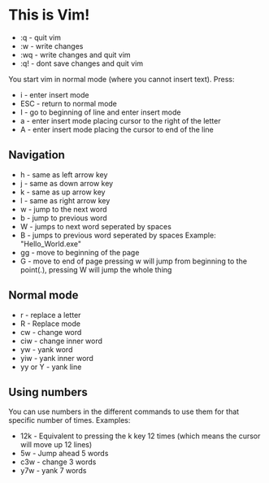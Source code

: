 # This is Vim!

* :q - quit vim
* :w - write changes
* :wq - write changes and quit vim
* :q! - dont save changes and quit vim 

You start vim in normal mode (where you cannot insert text). Press:

* i - enter insert mode
* ESC - return to normal mode
* I - go to beginning of line and enter insert mode
* a - enter insert mode placing cursor to the right of the letter
* A - enter insert mode placing the cursor to end of the line

## Navigation
* h - same as left arrow key
* j - same as down arrow key
* k - same as up arrow key
* l - same as right arrow key
* w - jump to the next word
* b - jump to previous word
* W - jumps to next word seperated by spaces
* B - jumps to previous word seperated by spaces
Example: "Hello_World.exe" 
* gg - move to beginning of the page
* G - move to end of page
pressing w will jump from beginning to the point(.), pressing W will jump the whole thing

## Normal mode
* r - replace a letter
* R - Replace mode
* cw - change word
* ciw - change inner word
* yw - yank word
* yiw - yank inner word
* yy or Y - yank line


## Using numbers
You can use numbers in the different commands to use them for that specific number of times. Examples:
* 12k - Equivalent to pressing the k key 12 times (which means the cursor will move up 12 lines)
* 5w - Jump ahead 5 words
* c3w - change 3 words
* y7w - yank 7 words
